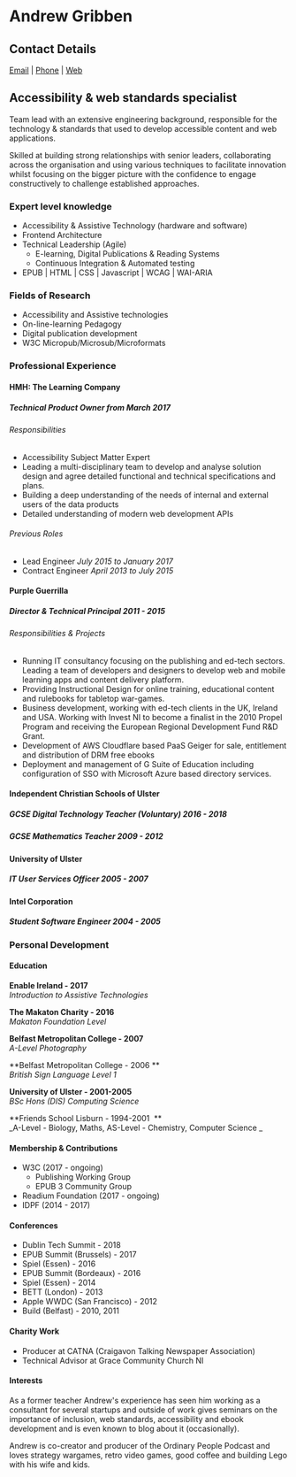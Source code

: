 # Andrew Gribben
## Contact Details
[Email](mailto:andrew@grib.co) | [Phone](tel:00447881693224) | [Web](http://grib.co)

## Accessibility & web standards specialist
Team lead with an extensive engineering background, responsible for the technology & standards that used to develop accessible content and web applications.

Skilled at building strong relationships with senior leaders, collaborating across the organisation and using various techniques to facilitate innovation whilst focusing on the bigger picture with the confidence to engage constructively to challenge established approaches.

### Expert level knowledge
  - Accessibility & Assistive Technology (hardware and software)
  - Frontend Architecture 
- Technical Leadership (Agile)
  - E-learning, Digital Publications & Reading Systems
  - Continuous Integration & Automated testing
 - EPUB | HTML | CSS | Javascript | WCAG | WAI-ARIA 

### Fields of Research
  - Accessibility and Assistive technologies
  - On-line-learning Pedagogy
  - Digital publication development
  - W3C Micropub/Microsub/Microformats

### Professional Experience
#### HMH: The Learning Company
##### Technical Product Owner _from March 2017_
###### Responsibilities
- Accessibility Subject Matter Expert
- Leading a multi-disciplinary team to develop and analyse solution design and agree detailed functional and technical specifications and plans.
- Building a deep understanding of the needs of internal and external users of the data products 
- Detailed understanding of modern web development APIs

###### Previous Roles
- Lead Engineer  _July 2015 to January 2017_
- Contract Engineer _April 2013 to July 2015_

#### Purple Guerrilla
##### Director & Technical Principal _2011 - 2015_
###### Responsibilities & Projects
  - Running IT consultancy focusing on the publishing and ed-tech sectors. Leading a team of developers and designers to develop web and mobile learning apps and content delivery platform.
  - Providing Instructional Design for online training, educational content and rulebooks for tabletop war-games.
  - Business development, working with ed-tech clients in the UK, Ireland and USA. Working with Invest NI to become a finalist in the 2010 Propel Program and receiving the European Regional Development Fund R&D Grant.
- Development of AWS Cloudflare based PaaS Geiger for sale, entitlement and distribution of DRM free ebooks
- Deployment and management of G Suite of Education including configuration of SSO with Microsoft Azure based directory services.

#### Independent Christian Schools of Ulster
##### GCSE Digital Technology Teacher (Voluntary) _2016 - 2018_
##### GCSE Mathematics Teacher _2009 - 2012_

#### University of Ulster
##### IT User Services Officer _2005 - 2007_

#### Intel Corporation
##### Student Software Engineer _2004 - 2005_

### Personal Development
#### Education
**Enable Ireland - 2017**  
_Introduction to Assistive Technologies_

**The Makaton Charity - 2016**  
_Makaton Foundation Level_

**Belfast Metropolitan College - 2007**  
_A-Level Photography_

**Belfast Metropolitan College - 2006 **  
_British Sign Language Level 1_

**University of Ulster - 2001-2005**  
_BSc Hons (DIS) Computing Science_

**Friends School Lisburn - 1994-2001  **  
_A-Level - Biology, Maths, AS-Level - Chemistry, Computer Science _

#### Membership & Contributions
  - W3C (2017 - ongoing)
	* Publishing Working Group
	* EPUB 3 Community Group
  - Readium Foundation (2017 - ongoing)
  - IDPF (2014 - 2017)

#### Conferences
  - Dublin Tech Summit - 2018
  - EPUB Summit (Brussels) - 2017
  - Spiel (Essen) - 2016
  - EPUB Summit (Bordeaux) - 2016
  - Spiel (Essen) - 2014
  - BETT (London) - 2013
  - Apple WWDC (San Francisco) - 2012
  - Build (Belfast) - 2010, 2011

#### Charity Work
  - Producer at CATNA (Craigavon Talking Newspaper Association)
  - Technical Advisor at Grace Community Church NI

#### Interests
As a former teacher Andrew's experience has seen him working as a consultant for several startups and outside of work gives seminars on the importance of inclusion, web standards, accessibility and ebook development and is even known to blog about it (occasionally).

Andrew is co-creator and producer of the Ordinary People Podcast and loves strategy wargames, retro video games, good coffee and building Lego with his wife and kids. 

